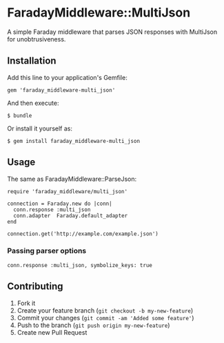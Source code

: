 # FaradayMiddleware::MultiJson

A simple Faraday middleware that parses JSON responses with MultiJson for unobtrusiveness.

## Installation

Add this line to your application's Gemfile:

    gem 'faraday_middleware-multi_json'

And then execute:

    $ bundle

Or install it yourself as:

    $ gem install faraday_middleware-multi_json

## Usage

The same as FaradayMiddleware::ParseJson:

```
require 'faraday_middleware/multi_json'

connection = Faraday.new do |conn|
  conn.response :multi_json
  conn.adapter  Faraday.default_adapter
end

connection.get('http://example.com/example.json')
```

### Passing parser options

```
conn.response :multi_json, symbolize_keys: true
```

## Contributing

1. Fork it
2. Create your feature branch (`git checkout -b my-new-feature`)
3. Commit your changes (`git commit -am 'Added some feature'`)
4. Push to the branch (`git push origin my-new-feature`)
5. Create new Pull Request
